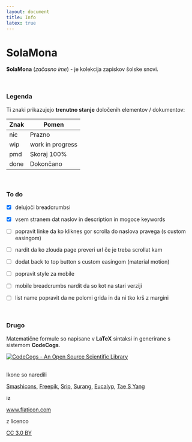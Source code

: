 ```yaml
---
layout: document
title: Info
latex: true
---
```


# SolaMona

**SolaMona** (*začasno ime*) - je kolekcija zapiskov šolske snovi.

<br>

### Legenda

Ti znaki prikazujejo **trenutno stanje** določenih elementov / dokumentov:

| Znak | Pomen            |
|------|------------------|
| nic  | Prazno           |
| wip  | work in progress |
| pmd  | Skoraj 100%      |
| done | Dokončano        |

<br>

### To do

- [x] delujoči breadcrumbsi
- [x] vsem stranem dat naslov in description in mogoce keywords
- [ ] popravit linke da ko kliknes gor scrolla do naslova pravega (s custom easingom)
- [ ] nardit da ko zlouda page preveri url če je treba scrollat kam
- [ ] dodat back to top button s custom easingom (material motion)
- [ ] popravit style za mobile
- [ ] mobile breadcrumbs nardit da so kot na stari verziji
- [ ] list name popravit da ne polomi grida in da ni tko krš z margini


<br>

### Drugo

Matematične formule so napisane v __LaTeX__ sintaksi in generirane s sistemom __CodeCogs__.

<a href="http://www.codecogs.com" target="_blank"><img src="http://www.codecogs.com/images/logo.gif" border="0" title="CodeCogs - An Open Source Scientific Library" alt="CodeCogs - An Open Source Scientific Library"></a>

<br>

<div>
  Ikone so naredili

  <a href="https://www.flaticon.com/authors/smashicons" title="Smashicons">Smashicons</a>,
  <a href="https://www.flaticon.com/authors/freepik" title="Freepik">Freepik</a>,
  <a href="https://www.flaticon.com/authors/srip" title="Srip">Srip</a>,
  <a href="https://www.flaticon.com/authors/surang" title="Surang">Surang</a>,
  <a href="https://www.flaticon.com/authors/eucalyp" title="Eucalyp">Eucalyp</a>,
  <a href="https://www.flaticon.com/authors/tae-s-yang" title="Tas S Yang">Tae S Yang</a>

  iz

  <a href="https://www.flaticon.com/" title="Flaticon">www.flaticon.com</a>

  z licenco

  <a href="http://creativecommons.org/licenses/by/3.0/" title="Creative Commons BY 3.0" target="_blank">CC 3.0 BY</a>
</div>

<br>
